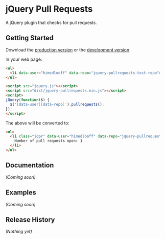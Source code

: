 # jQuery Pull Requests

A jQuery plugin that checks for pull requests.

## Getting Started
Download the [production version][min] or the [development version][max].

[min]: https://raw.github.com/himedlooff/jquery-pullrequests/master/dist/jquery-pullrequests.min.js
[max]: https://raw.github.com/himedlooff/jquery-pullrequests/master/dist/jquery-pullrequests.js

In your web page:

```html
<ul>
  <li data-user="himedlooff" data-repo="jquery-pullrequests-test-repo"></li>
</ul>

<script src="jquery.js"></script>
<script src="dist/jquery-pullrequests.min.js"></script>
<script>
jQuery(function($) {
  $('[data-user][data-repo]').pullrequests();
});
</script>
```

The above will be converted to:

```html
<ul>
  <li class="jqpr" data-user="himedlooff" data-repo="jquery-pullrequests-test-repo">
  	Number of pull requests open: 1
  </li>
</ul>
```

## Documentation
_(Coming soon)_

## Examples
_(Coming soon)_

## Release History
_(Nothing yet)_
